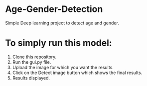 # Age-Gender-Detection
Simple Deep learning project to detect age and gender.
# To simply run this model:
1. Clone this repository.
2. Run the gui.py file.
3. Upload the image for which you want the results.
4. Click on the Detect image button which shows the final results.
5. Results displayed.
   
